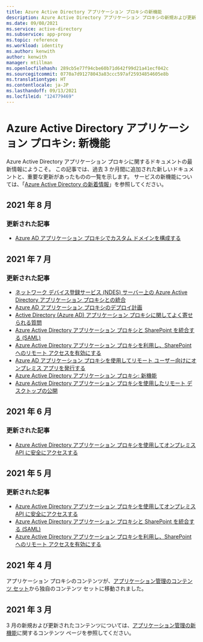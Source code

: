 ```yaml
---
title: Azure Active Directory アプリケーション プロキシの新機能
description: Azure Active Directory アプリケーション プロキシの新規および更新されたドキュメント。
ms.date: 09/08/2021
ms.service: active-directory
ms.subservice: app-proxy
ms.topic: reference
ms.workload: identity
ms.author: kenwith
author: kenwith
manager: mtillman
ms.openlocfilehash: 289cb5e77f94cbe60b71d642f99d21a41ecf042c
ms.sourcegitcommit: 0770a7d91278043a83ccc597af25934854605e8b
ms.translationtype: HT
ms.contentlocale: ja-JP
ms.lasthandoff: 09/13/2021
ms.locfileid: "124779469"
---
```

# <a name="azure-active-directory-application-proxy-whats-new"></a>Azure Active Directory アプリケーション プロキシ: 新機能

Azure Active Directory アプリケーション プロキシに関するドキュメントの最新情報にようこそ。 この記事では、過去 3 か月間に追加された新しいドキュメントと、重要な更新があったものの一覧を示します。 サービスの新機能については、「[Azure Active Directory の新着情報](../fundamentals/whats-new.md)」を参照してください。

## <a name="august-2021"></a>2021 年 8 月

### <a name="updated-articles"></a>更新された記事

- [Azure AD アプリケーション プロキシでカスタム ドメインを構成する](application-proxy-configure-custom-domain.md)


## <a name="july-2021"></a>2021 年 7 月

### <a name="updated-articles"></a>更新された記事

- [ネットワーク デバイス登録サービス (NDES) サーバー上の Azure Active Directory アプリケーション プロキシとの統合](active-directory-app-proxy-protect-ndes.md)
- [Azure AD アプリケーション プロキシのデプロイ計画](application-proxy-deployment-plan.md)
- [Active Directory (Azure AD) アプリケーション プロキシに関してよく寄せられる質問](application-proxy-faq.yml)
- [Azure Active Directory アプリケーション プロキシと SharePoint を統合する (SAML)](application-proxy-integrate-with-sharepoint-server-saml.md)
- [Azure Active Directory アプリケーション プロキシを利用し、SharePoint へのリモート アクセスを有効にする](application-proxy-integrate-with-sharepoint-server.md)
- [Azure AD アプリケーション プロキシを使用してリモート ユーザー向けにオンプレミス アプリを発行する](what-is-application-proxy.md)
- [Azure Active Directory アプリケーション プロキシ: 新機能](whats-new-docs.md)
- [Azure Active Directory アプリケーション プロキシを使用したリモート デスクトップの公開](application-proxy-integrate-with-remote-desktop-services.md)


## <a name="june-2021"></a>2021 年 6 月

### <a name="updated-articles"></a>更新された記事

- [Azure Active Directory アプリケーション プロキシを使用してオンプレミス API に安全にアクセスする](application-proxy-secure-api-access.md)

## <a name="may-2021"></a>2021 年 5 月

### <a name="updated-articles"></a>更新された記事

- [Azure Active Directory アプリケーション プロキシを使用してオンプレミス API に安全にアクセスする](application-proxy-secure-api-access.md)
- [Azure Active Directory アプリケーション プロキシと SharePoint を統合する (SAML)](application-proxy-integrate-with-sharepoint-server-saml.md)
- [Azure Active Directory アプリケーション プロキシを利用し、SharePoint へのリモート アクセスを有効にする](application-proxy-integrate-with-sharepoint-server.md)


## <a name="april-2021"></a>2021 年 4 月

アプリケーション プロキシのコンテンツが、[アプリケーション管理のコンテンツ セット](../manage-apps/index.yml)から独自のコンテンツ セットに移動されました。

## <a name="march-2021"></a>2021 年 3 月

3 月の新規および更新されたコンテンツについては、[アプリケーション管理の新機能](../manage-apps/whats-new-docs.md)に関するコンテンツ ページを参照してください。